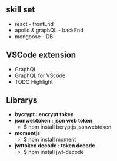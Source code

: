 ## skill set

- react - frontEnd
- apollo & graphQL - backEnd
- mongoose - DB

## VSCode extension

- GraphQL
- GraphQL for VScode
- TODO Highlight


## Librarys
- <strong>bycrypt : encrypt token</strong>
- <strong>jsonwebtoken : json web token</strong>
    - $ npm install bcryptjs jsonwebtoken
- <strong>momentjs</strong>
    - $ npm install moment
- <strong>jwttoken decode : token decode</strong>
    - $ npm install jwt-decode
